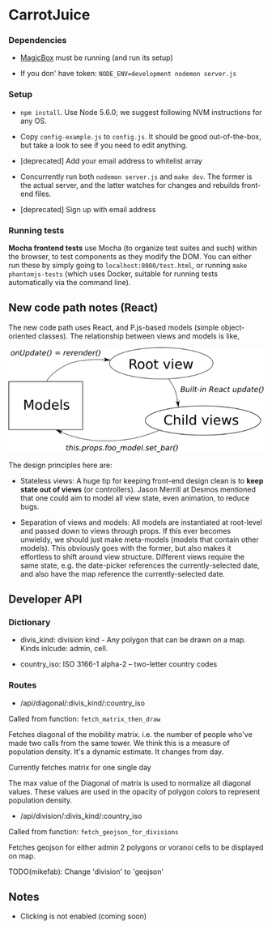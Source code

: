 CarrotJuice
===========

### Dependencies

-   [MagicBox](<https://github.com/mikefab/majicbox>) must be running (and run
    its setup)

-   If you don' have token: `NODE_ENV=development nodemon server.js`

### Setup

-   `npm install`. Use Node 5.6.0; we suggest following NVM instructions for any
    OS.

-   Copy `config-example.js` to `config.js`. It should be good out-of-the-box,
    but take a look to see if you need to edit anything.

-   [deprecated] Add your email address to whitelist array

-   Concurrently run both `nodemon server.js` and `make dev`. The former is the
    actual server, and the latter watches for changes and rebuilds front-end
    files.

-   [deprecated] Sign up with email address

### Running tests

**Mocha frontend tests** use Mocha (to organize test suites and such) within the
browser, to test components as they modify the DOM. You can either run these by
simply going to `localhost:8080/test.html`, or running `make phantomjs-tests`
(which uses Docker, suitable for running tests automatically via the command
line).

New code path notes (React)
---------------------------

The new code path uses React, and P.js-based models (simple object-oriented
classes). The relationship between views and models is like,

![model](<https://github.com/mikefab/carrotjuice2/raw/master/icon/readme-figure.png>)

The design principles here are:

-   Stateless views: A huge tip for keeping front-end design clean is to **keep
    state out of views** (or controllers). Jason Merrill at Desmos mentioned
    that one could aim to model all view state, even animation, to reduce bugs.

-   Separation of views and models: All models are instantiated at root-level
    and passed down to views through props. If this ever becomes unwieldy, we
    should just make meta-models (models that contain other models). This
    obviously goes with the former, but also makes it effortless to shift around
    view structure. Different views require the same state, e.g. the date-picker
    references the currently-selected date, and also have the map reference the
    currently-selected date.

Developer API
-------------

### Dictionary

-   divis\_kind: division kind - Any polygon that can be drawn on a map. Kinds
    inlcude: admin, cell.

-   country\_iso: ISO 3166-1 alpha-2 – two-letter country codes

### Routes

-   /api/diagonal/:divis\_kind/:country\_iso

Called from function: `fetch_matrix_then_draw`

Fetches diagonal of the mobility matrix. i.e. the number of people who've made
two calls from the same tower. We think this is a measure of population density.
It's a dynamic estimate. It changes from day.

Currently fetches matrix for one single day

The max value of the Diagonal of matrix is used to normalize all diagonal
values. These values are used in the opacity of polygon colors to represent
population density.

-   /api/division/:divis\_kind/:country\_iso

Called from function: `fetch_geojson_for_divisions`

Fetches geojson for either admin 2 polygons or voranoi cells to be displayed on
map.

TODO(mikefab): Change 'division' to 'geojson'

Notes
-----

-   Clicking is not enabled (coming soon)
